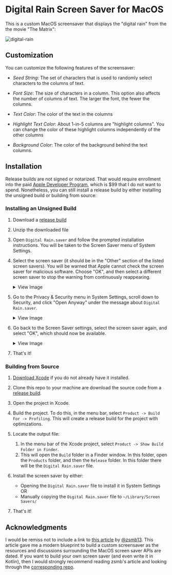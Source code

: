 #  Digital Rain Screen Saver for MacOS

This is a custom MacOS screensaver that displays the "digital rain" from the the movie "The Matrix":

![digital-rain](https://github.com/user-attachments/assets/809386d5-be80-486e-9872-2aa6876a41a3)

## Customization

You can customize the following features of the screensaver:

- *Seed String*: The set of characters that is used to randomly select
  characters to the columns of text.

- *Font Size*: The size of characters in a column. This option also
  affects the number of columns of text. The larger the font, the
  fewer the columns.
  
- *Text Color*: The color of the text in the columns

- *Highlight Text Color*: About 1-in-5 columns are "highlight columns".
  You can change the color of these highlight columns independently of
  the other columns
  
- *Background Color*: The color of the background behind the text columns.

## Installation

Release builds are not signed or notarized. That would require enrollment into the
paid [Apple Developer Program](https://developer.apple.com/support/enrollment),
which is $99 that I do not want to spend. Nonetheless, you can still install a
release build by either installing the unsigned build or building from source:

### Installing an Unsigned Build

1. Download a [release build](https://github.com/nathanjandrews/digital-rain-screensaver/releases)

2. Unzip the downloaded file

3. Open `Digital Rain.saver` and follow the prompted installation instructions.
   You will be taken to the Screen Saver menu of System Settings.
   
4. Select the screen saver (it should be in the "Other" section of the listed
   screen savers). You will be warned that Apple cannot check the screen saver
   for malicious software. Choose "OK", and then select a different screen
   saver to stop the warning from continuously reappearing.

   <details>
      <summary>View Image</summary>
      
      ![malicious_software_warning](https://github.com/user-attachments/assets/e1ebb98b-673f-4f1a-a3d6-569323f6c47e)
   </details>

5. Go to the Privacy & Security menu in System Settings, scroll down to Security,
   and click "Open Anyway" under the message about `Digital Rain.saver`.

   <details>
      <summary>View Image</summary>

      ![open_anyway](https://github.com/user-attachments/assets/873b045c-f382-4226-b4a6-0fecbe5d4b94)
   </details>
   
6. Go back to the Screen Saver settings, select the screen saver again, and
   select "OK", which should now be available.

   <details>
      <summary>View Image</summary>

      ![malicious_software_warning_with_ok](https://github.com/user-attachments/assets/1713d6e0-8841-447b-9d6c-4c43741a3392)
   </details>
   
7. That's it!

### Building from Source

1. [Download Xcode](https://developer.apple.com/download/applications/) if you do
   not already have it installed.

2. Clone this repo to your machine are download the source code from a
   [release build](https://github.com/nathanjandrews/digital-rain-screensaver/releases).

3. Open the project in Xcode.

4. Build the project. To do this, in the menu bar, select `Product -> Build For -> Profiling`.
   This will create a release build for the project with optimizations.
   
5. Locate the output file:
    1. In the menu bar of the Xcode project, select `Product -> Show Build Folder in Finder`.
    2. This will open the `Build` folder in a Finder window. In this folder, open
       the `Products` folder, and then the `Release` folder. In this folder there
       will be the `Digital Rain.saver` file.
   
7. Install the screen saver by either:
    - Opening the `Digital Rain.saver` file to install it in System Settings OR
    - Manually copying the `Digital Rain.saver` file to `~/Library/Screen Savers/`
    
8. That's it!

## Acknowledgments

I would be remiss not to include a link to [this article](https://zsmb.co/building-a-macos-screen-saver-in-kotlin/#preview-problems)
by [@zsmb13](https://github.com/zsmb13). This article gave me a modern blueprint
to build a custom screensaver as the resources and discussions surrounding the
MacOS screen saver APIs are dated. If you want to build your own screen saver
(and even write it in Kotlin), then I would strongly recommend reading zsmb's
article and looking through the [corresponding repo](https://github.com/zsmb13/KotlinLogo-ScreenSaver).
